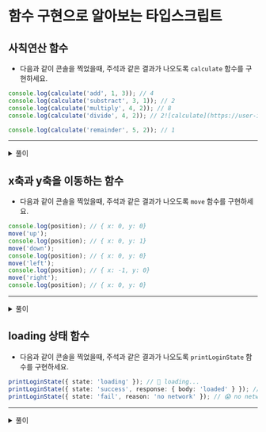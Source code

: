 # 함수 구현으로 알아보는 타입스크립트
## 사칙연산 함수

- 다음과 같이 콘솔을 찍었을때, 주석과 같은 결과가 나오도록 `calculate` 함수를 구현하세요.

```ts
console.log(calculate('add', 1, 3)); // 4
console.log(calculate('substract', 3, 1)); // 2
console.log(calculate('multiply', 4, 2)); // 8
console.log(calculate('divide', 4, 2)); // 2![calculate](https://user-images.githubusercontent.com/54147313/131216587-6aefae65-b659-4bb4-a013-2dd501edf677.png)

console.log(calculate('remainder', 5, 2)); // 1
```
---

<details>
<summary>풀이</summary>
<div markdown="1">       
  <ul>
    <li>먼저 <code>calculate</code> 함수를 JS로 작성해 봅니다.</li>
    <ul>
      <li>add, substract, multiply, divde, remainder 라는 특정한 동작을 기준으로 각 함수의 결과가 달라지므로 switch 조건문을 사용합니다.</li>
      <li>switch 조건문을 각 연산 처리에 맞게 작성합니다.</li>
    </ul>
    <li>JS로 함수가 완성이 됐다면 같은 결과가 출력되는지 확인합니다.</li>
    <li>출력이 잘 됐다면, 이제 타입을 입혀봅시다.</li>
    <li><code>calculate</code> 함수에서는 add, substract, multiply, dvide, remainder 의 동작만 가능하므로 union types 를 통해서 타입을 좁혀줍니다.</li>
    <li><code>calculate</code> 함수의 매겨 변수 타입을 union types를 통해서 설정한 타입으로 설정합니다.</li>
    <li>결과가 잘 출력되는지 확인합니다.</li>
  </ul>
  <img src="https://i.ibb.co/zJfFkTd/calculate.png" alt="calculate" border="0">
</div>
</details>
  
## x축과 y축을 이동하는 함수

- 다음과 같이 콘솔을 찍었을때, 주석과 같은 결과가 나오도록 `move` 함수를 구현하세요.

```ts
console.log(position); // { x: 0, y: 0}
move('up');
console.log(position); // { x: 0, y: 1}
move('down');
console.log(position); // { x: 0, y: 0}
move('left');
console.log(position); // { x: -1, y: 0}
move('right');
console.log(position); // { x: 0, y: 0}
```

---

<details>
<summary>풀이</summary>
<div markdown="1">      
  <div>- up, down, left, right 라는 특정 동작을 기준으로 함수의 결과 달라지므로 switch 조건문을 사용합니다.</div>
  <div>- <code>add</code> 함수에서는 up, down, left, right의 동작만 가능하므로 union types를 통해서 타입을 좁혀줍니다.</div>
  <div>- <code>add</code> 함수의 매개 변수 타입을 union types를 통해서 설정한 타입으로 설정합니다.</div>
  <img src="https://i.ibb.co/ChpbX5L/move.png" alt="move" border="0">
</div>
</details>

## loading 상태 함수

- 다음과 같이 콘솔을 찍었을때, 주석과 같은 결과가 나오도록 `printLoginState` 함수를 구현하세요.

```ts
printLoginState({ state: 'loading' }); // 👀 loading...
printLoginState({ state: 'success', response: { body: 'loaded' } }); // 😃 loaded
printLoginState({ state: 'fail', reason: 'no network' }); // 😱 no network
```

---

<details>
<summary>풀이</summary>
<div markdown="1">       
  <div> - state 객체 타입을 유니온 타입으로 설정합니다.</div>
  <div> - <code>printLoginState</code> 함수의 매겨 변수의 타입을 유니온 타입으로 설정한 타입 형태로 설정합니다.</div>
  <div> - switch 조건문으로 loading, success, fail에 대한 경우에 따라 실행한 코드를 작성합니다.
  <img src="https://i.ibb.co/2jQTV80/loading.png" alt="loading" border="0">
</div>
</details>
